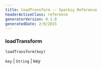 ```yaml
---
title: loadTransform -- Sparkiy Reference
headerActiveClass: reference
generatorVersion: 0.1.0
generatedDate: 2/9/2015
---
```


### loadTransform

    loadTransform(key)



`key` | `String` | key


